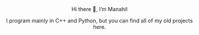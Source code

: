 <div align="center">

<p> Hi there 👋, I’m Manahil  </p>
<p> I program mainly in C++ and Python, but you can find all of my old projects here.</p>





</div>



<!---
syedm83/syedm83 is a ✨ special ✨ repository because its `README.md` (this file) appears on your GitHub profile.
You can click the Preview link to take a look at your changes.
--->

